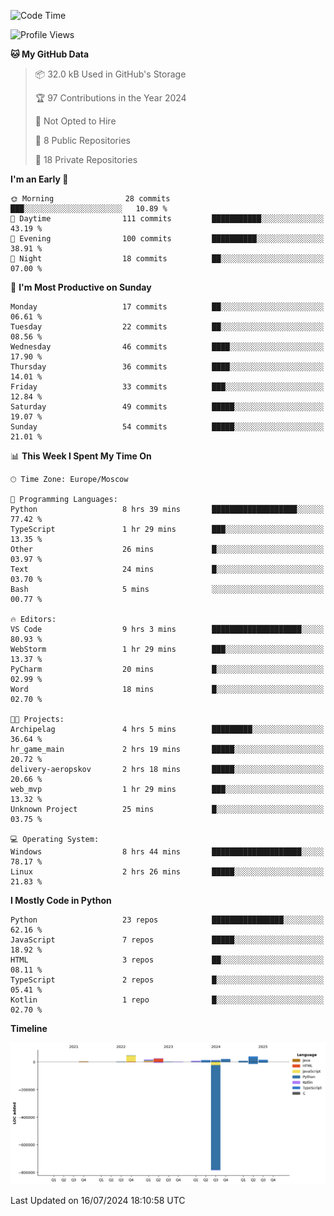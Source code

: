 <!--START_SECTION:waka-->
![Code Time](http://img.shields.io/badge/Code%20Time-408%20hrs%205%20mins-blue)

![Profile Views](http://img.shields.io/badge/Profile%20Views-1-blue)

**🐱 My GitHub Data** 

> 📦 32.0 kB Used in GitHub's Storage 
 > 
> 🏆 97 Contributions in the Year 2024
 > 
> 🚫 Not Opted to Hire
 > 
> 📜 8 Public Repositories 
 > 
> 🔑 18 Private Repositories 
 > 
**I'm an Early 🐤** 

```text
🌞 Morning                28 commits          ███░░░░░░░░░░░░░░░░░░░░░░   10.89 % 
🌆 Daytime                111 commits         ███████████░░░░░░░░░░░░░░   43.19 % 
🌃 Evening                100 commits         ██████████░░░░░░░░░░░░░░░   38.91 % 
🌙 Night                  18 commits          ██░░░░░░░░░░░░░░░░░░░░░░░   07.00 % 
```
📅 **I'm Most Productive on Sunday** 

```text
Monday                   17 commits          ██░░░░░░░░░░░░░░░░░░░░░░░   06.61 % 
Tuesday                  22 commits          ██░░░░░░░░░░░░░░░░░░░░░░░   08.56 % 
Wednesday                46 commits          ████░░░░░░░░░░░░░░░░░░░░░   17.90 % 
Thursday                 36 commits          ████░░░░░░░░░░░░░░░░░░░░░   14.01 % 
Friday                   33 commits          ███░░░░░░░░░░░░░░░░░░░░░░   12.84 % 
Saturday                 49 commits          █████░░░░░░░░░░░░░░░░░░░░   19.07 % 
Sunday                   54 commits          █████░░░░░░░░░░░░░░░░░░░░   21.01 % 
```


📊 **This Week I Spent My Time On** 

```text
🕑︎ Time Zone: Europe/Moscow

💬 Programming Languages: 
Python                   8 hrs 39 mins       ███████████████████░░░░░░   77.42 % 
TypeScript               1 hr 29 mins        ███░░░░░░░░░░░░░░░░░░░░░░   13.35 % 
Other                    26 mins             █░░░░░░░░░░░░░░░░░░░░░░░░   03.97 % 
Text                     24 mins             █░░░░░░░░░░░░░░░░░░░░░░░░   03.70 % 
Bash                     5 mins              ░░░░░░░░░░░░░░░░░░░░░░░░░   00.77 % 

🔥 Editors: 
VS Code                  9 hrs 3 mins        ████████████████████░░░░░   80.93 % 
WebStorm                 1 hr 29 mins        ███░░░░░░░░░░░░░░░░░░░░░░   13.37 % 
PyCharm                  20 mins             █░░░░░░░░░░░░░░░░░░░░░░░░   02.99 % 
Word                     18 mins             █░░░░░░░░░░░░░░░░░░░░░░░░   02.70 % 

🐱‍💻 Projects: 
Archipelag               4 hrs 5 mins        █████████░░░░░░░░░░░░░░░░   36.64 % 
hr_game_main             2 hrs 19 mins       █████░░░░░░░░░░░░░░░░░░░░   20.72 % 
delivery-aeropskov       2 hrs 18 mins       █████░░░░░░░░░░░░░░░░░░░░   20.66 % 
web_mvp                  1 hr 29 mins        ███░░░░░░░░░░░░░░░░░░░░░░   13.32 % 
Unknown Project          25 mins             █░░░░░░░░░░░░░░░░░░░░░░░░   03.75 % 

💻 Operating System: 
Windows                  8 hrs 44 mins       ████████████████████░░░░░   78.17 % 
Linux                    2 hrs 26 mins       █████░░░░░░░░░░░░░░░░░░░░   21.83 % 
```

**I Mostly Code in Python** 

```text
Python                   23 repos            ████████████████░░░░░░░░░   62.16 % 
JavaScript               7 repos             █████░░░░░░░░░░░░░░░░░░░░   18.92 % 
HTML                     3 repos             ██░░░░░░░░░░░░░░░░░░░░░░░   08.11 % 
TypeScript               2 repos             █░░░░░░░░░░░░░░░░░░░░░░░░   05.41 % 
Kotlin                   1 repo              █░░░░░░░░░░░░░░░░░░░░░░░░   02.70 % 
```



**Timeline**

![Lines of Code chart](https://raw.githubusercontent.com/adlemx/adlemx/main/assets/bar_graph.png)


 Last Updated on 16/07/2024 18:10:58 UTC
<!--END_SECTION:waka-->
